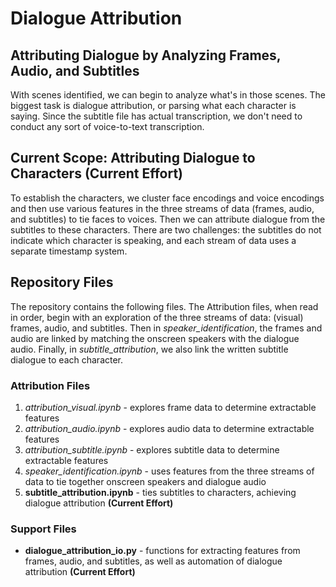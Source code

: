# Dialogue Attribution
## Attributing Dialogue by Analyzing Frames, Audio, and Subtitles
With scenes identified, we can begin to analyze what's in those scenes. The biggest task is dialogue attribution, or parsing what each character is saying. Since the subtitle file has actual transcription, we don't need to conduct any sort of voice-to-text transcription.

## Current Scope: Attributing Dialogue to Characters (Current Effort)
To establish the characters, we cluster face encodings and voice encodings and then use various features in the three streams of data (frames, audio, and subtitles) to tie faces to voices. Then we can attribute dialogue from the subtitles to these characters. There are two challenges: the subtitles do not indicate which character is speaking, and each stream of data uses a separate timestamp system.

## Repository Files
The repository contains the following files. The Attribution files, when read in order, begin with an exploration of the three streams of data: (visual) frames, audio, and subtitles. Then in *speaker_identification*, the frames and audio are linked by matching the onscreen speakers with the dialogue audio. Finally, in *subtitle_attribution*, we also link the written subtitle dialogue to each character.

### Attribution Files
1. *attribution_visual.ipynb* - explores frame data to determine extractable features
2. *attribution_audio.ipynb* - explores audio data to determine extractable features
3. *attribution_subtitle.ipynb* - explores subtitle data to determine extractable features
4. *speaker_identification.ipynb* - uses features from the three streams of data to tie together onscreen speakers and dialogue audio
5. **subtitle_attribution.ipynb** - ties subtitles to characters, achieving dialogue attribution **(Current Effort)**

### Support Files
- **dialogue_attribution_io.py** - functions for extracting features from frames, audio, and subtitles, as well as automation of dialogue attribution **(Current Effort)**
